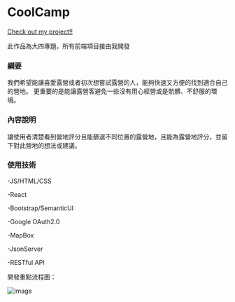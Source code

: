 # CoolCamp
[Check out my project!!](https://coolcamp-f0b6e.web.app)

此作品為大四專題，所有前端項目接由我開發





### 綱要

  我們希望能讓喜愛露營或者初次想嘗試露營的人，能夠快速又方便的找到適合自己的營地。
更重要的是能讓露營客避免一些沒有用心經營或是骯髒、不舒服的環境。


### 內容說明

讓使用者清楚看到營地評分且能篩選不同位置的露營地，且能為露營地評分，並留下對此營地的想法或建議。

### 使用技術

-JS/HTML/CSS

-React

-Bootstrap/SemanticUI

-Google OAuth2.0

-MapBox

-JsonServer 

-RESTful API

開發重點流程圖：

![image](https://user-images.githubusercontent.com/80499340/163546431-d3c6f7af-776c-4ff3-a338-a84fbc6f9ddc.png)
